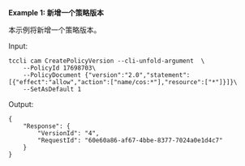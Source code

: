 **Example 1: 新增一个策略版本**

本示例将新增一个策略版本。

Input: 

```
tccli cam CreatePolicyVersion --cli-unfold-argument  \
    --PolicyId 17698703\
    --PolicyDocument {"version":"2.0","statement":[{"effect":"allow","action":["name/cos:*"],"resource":["*"]}]}\
    --SetAsDefault 1
```

Output: 
```
{
    "Response": {
        "VersionId": "4",
        "RequestId": "60e60a86-af67-4bbe-8377-7024a0e1d4c7"
    }
}
```

